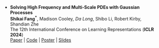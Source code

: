 ---
---

- **Solving High Frequency and Multi-Scale PDEs with Gaussian Processes**  
  **Shikai Fang<sup>*</sup>**, Madison Cooley<sup>*</sup>, Da Long<sup>*</sup>, Shibo Li, Robert Kirby, Shandian Zhe  
  The 12th International Conference on Learning Representations (**ICLR 2024**)  
  [Paper](http://arxiv.org/abs/2311.04465) | [Code](https://github.com/xuangu-fang/Gaussian-Process-Slover-for-High-Freq-PDE) | [Poster](/files/ICLR-2024-HFGP-poster.pdf) | [Slides](/files/ICLR-2024-HFGP-talk.pdf) 